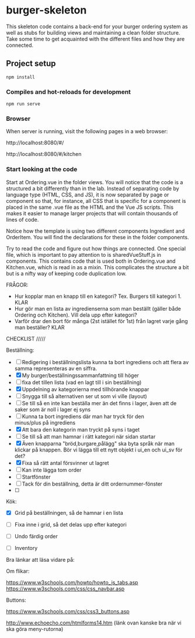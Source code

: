 # burger-skeleton

This skeleton code contains a back-end for your burger ordering system as well as stubs for building views and maintaining a clean folder structure. Take some time to get acquainted with the different files and how they are connected.

## Project setup
```
npm install
```

### Compiles and hot-reloads for development
```
npm run serve
```

### Browser

When server is running, visit the following pages in a web browser:

http://localhost:8080/#/

http://localhost:8080/#/kitchen

### Start looking at the code

Start at Ordering.vue in the folder views. You will notice that the code is a structured a bit differently than in the lab. Instead of separating code by language type (HTML, CSS, and JS), it is now separated by page or component so that, for instance, all CSS that is specific for a component is placed in the same .vue file as the HTML and the Vue JS scripts. This makes it easier to manage larger projects that will contain thousands of lines of code.

Notice how the template is using two different components Ingredient and OrderItem. You will find the declarations for these in the folder components.

Try to read the code and figure out how things are connected. One special file, which is important to pay attention to is sharedVueStuff.js in components. This contains code that is used both in Ordering.vue and Kitchen.vue, which is read in as a mixin. This complicates the structure a bit but is a nifty way of keeping code duplication low.

FRÅGOR:
- Hur kopplar man en knapp till en kategori? Tex. Burgers till kategori 1. KLAR
- Hur gör man en lista av ingredienserna som man beställt (gäller både Ordering och Kitchen). Vill dela upp efter kategori?
- Varför drar den bort för många (2st istället för 1st) från lagret varje gång man beställer? KLAR

CHECKLIST
/////

Beställning:
- [ ] Redigering i beställningslista
      kunna ta bort ingrediens och att flera av samma representeras av en siffra.
- [x] My burger/beställningssammanfattning till höger
- [ ] fixa det tillen lista (vad en lagt till i sin beställning)
- [X] Uppdelning av kategorierna med tillhörande knappar
- [ ] Snygga till så alternativen ser ut som vi ville (layout)
- [ ] Se till så en inte kan beställa mer än det finns i lager, även
      att de saker som är noll i lager ej syns
- [ ] Kunna ta bort ingrediens där man har tryck för den  
      minus/plus på ingrediens
- [X] Att bara den kategorin man tryckt på syns i taget
- [ ] Se till så att man hamnar i rätt kategori när sidan startar
- [X] Även knapparna "bröd,burgare,pålägg" ska byta språk när man klickar på knappen.
      Bör vi lägga till ett nytt  objekt i ui_en och ui_sv för det?
- [x] Fixa så rätt antal försvinner ut lagret
- [ ] Kan inte lägga tom order
- [ ] Startfönster
- [ ] Tack för  din beställning, detta är ditt ordernummer-fönster
- [ ]

Kök:
- [x] Grid på beställningen, så de hamnar i en lista
- [ ] Fixa inne i grid, så det delas upp efter kategori
- [ ] Undo färdig order
- [ ] Inventory


Bra länkar att läsa vidare på:

Om flikar:


https://www.w3schools.com/howto/howto_js_tabs.asp
https://www.w3schools.com/css/css_navbar.asp


Buttons:

https://www.w3schools.com/css/css3_buttons.asp

http://www.echoecho.com/htmlforms14.htm
(länk ovan kanske bra när vi ska göra meny-rutorna)
